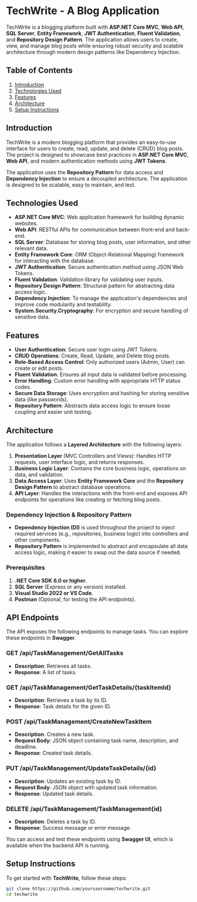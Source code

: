 # TechWrite - A Blog Application

TechWrite is a blogging platform built with **ASP.NET Core MVC**, **Web API**, **SQL Server**, **Entity Framework**, **JWT Authentication**, **Fluent Validation**, and **Repository Design Pattern**. The application allows users to create, view, and manage blog posts while ensuring robust security and scalable architecture through modern design patterns like Dependency Injection.

## Table of Contents
1. [Introduction](#introduction)
2. [Technologies Used](#technologies-used)
3. [Features](#features)
4. [Architecture](#architecture)
5. [Setup Instructions](#setup-instructions)
  
## Introduction
TechWrite is a modern blogging platform that provides an easy-to-use interface for users to create, read, update, and delete (CRUD) blog posts. The project is designed to showcase best practices in **ASP.NET Core MVC**, **Web API**, and modern authentication methods using **JWT Tokens**.

The application uses the **Repository Pattern** for data access and **Dependency Injection** to ensure a decoupled architecture. The application is designed to be scalable, easy to maintain, and test.

## Technologies Used
- **ASP.NET Core MVC**: Web application framework for building dynamic websites.
- **Web API**: RESTful APIs for communication between front-end and back-end.
- **SQL Server**: Database for storing blog posts, user information, and other relevant data.
- **Entity Framework Core**: ORM (Object-Relational Mapping) framework for interacting with the database.
- **JWT Authentication**: Secure authentication method using JSON Web Tokens.
- **Fluent Validation**: Validation library for validating user inputs.
- **Repository Design Pattern**: Structural pattern for abstracting data access logic.
- **Dependency Injection**: To manage the application's dependencies and improve code modularity and testability.
- **System.Security.Cryptography**: For encryption and secure handling of sensitive data.

## Features
- **User Authentication**: Secure user login using JWT Tokens.
- **CRUD Operations**: Create, Read, Update, and Delete blog posts.
- **Role-Based Access Control**: Only authorized users (Admin, User) can create or edit posts.
- **Fluent Validation**: Ensures all input data is validated before processing.
- **Error Handling**: Custom error handling with appropriate HTTP status codes.
- **Secure Data Storage**: Uses encryption and hashing for storing sensitive data (like passwords).
- **Repository Pattern**: Abstracts data access logic to ensure loose coupling and easier unit testing.

## Architecture
The application follows a **Layered Architecture** with the following layers:
1. **Presentation Layer** (MVC Controllers and Views): Handles HTTP requests, user interface logic, and returns responses.
2. **Business Logic Layer**: Contains the core business logic, operations on data, and validation.
3. **Data Access Layer**: Uses **Entity Framework Core** and the **Repository Design Pattern** to abstract database operations.
4. **API Layer**: Handles the interactions with the front-end and exposes API endpoints for operations like creating or fetching blog posts.

### Dependency Injection & Repository Pattern
- **Dependency Injection (DI)** is used throughout the project to inject required services (e.g., repositories, business logic) into controllers and other components.
- **Repository Pattern** is implemented to abstract and encapsulate all data access logic, making it easier to swap out the data source if needed.

### Prerequisites
1. **.NET Core SDK 6.0 or higher**.
2. **SQL Server** (Express or any version) installed.
3. **Visual Studio 2022 or VS Code**.
4. **Postman** (Optional, for testing the API endpoints).
   
## API Endpoints
The API exposes the following endpoints to manage tasks. You can explore these endpoints in **Swagger**.

### GET /api/TaskManagement/GetAllTasks
- **Description**: Retrieves all tasks.
- **Response**: A list of tasks.

### GET /api/TaskManagement/GetTaskDetails/{taskItemId}
- **Description**: Retrieves a task by its ID.
- **Response**: Task details for the given ID.

### POST /api/TaskManagement/CreateNewTaskItem
- **Description**: Creates a new task.
- **Request Body**: JSON object containing task name, description, and deadline.
- **Response**: Created task details.

### PUT /api/TaskManagement/UpdateTaskDetails/{id}
- **Description**: Updates an existing task by ID.
- **Request Body**: JSON object with updated task information.
- **Response**: Updated task details.

### DELETE /api/TaskManagement/TaskManagement{id}
- **Description**: Deletes a task by ID.
- **Response**: Success message or error message.

You can access and test these endpoints using **Swagger UI**, which is available when the backend API is running.

## Setup Instructions

To get started with **TechWrite**, follow these steps:
```bash
git clone https://github.com/yourusername/techwrite.git
cd techwrite


